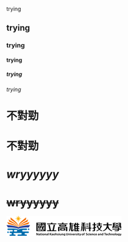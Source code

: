 trying
## trying
### trying
#### trying
##### trying
###### trying
# **不對勁**
# 不對勁
# *wryyyyyy*
# ~~wryyyyyy~~

![NKUST](nkust.png "NKUST")
